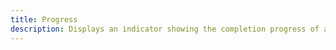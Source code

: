 ```yaml
---
title: Progress
description: Displays an indicator showing the completion progress of a task, typically displayed as a progress bar.
---
```


<DocsPage 
    :title="frontmatter.title" 
    :description="frontmatter.description"
    path="views/components/Progress.md">

</DocsPage>
